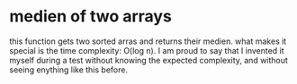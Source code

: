 # medien of two arrays
this function gets two sorted arras and returns their medien.
what makes it special is the time complexity: O(log n).
I am proud to say that I invented it myself during a test without knowing the expected complexity, and without seeing enything like this before.
